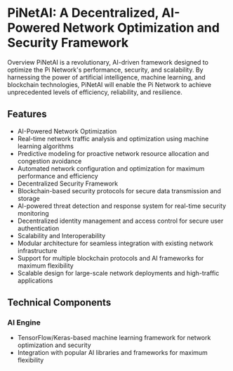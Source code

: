 # PiNetAI: A Decentralized, AI-Powered Network Optimization and Security Framework
Overview
PiNetAI is a revolutionary, AI-driven framework designed to optimize the Pi Network's performance, security, and scalability. By harnessing the power of artificial intelligence, machine learning, and blockchain technologies, PiNetAI will enable the Pi Network to achieve unprecedented levels of efficiency, reliability, and resilience.

## Features

- AI-Powered Network Optimization
- Real-time network traffic analysis and optimization using machine learning algorithms
- Predictive modeling for proactive network resource allocation and congestion avoidance
- Automated network configuration and optimization for maximum performance and efficiency
- Decentralized Security Framework
- Blockchain-based security protocols for secure data transmission and storage
- AI-powered threat detection and response system for real-time security monitoring
- Decentralized identity management and access control for secure user authentication
- Scalability and Interoperability
- Modular architecture for seamless integration with existing network infrastructure
- Support for multiple blockchain protocols and AI frameworks for maximum flexibility
- Scalable design for large-scale network deployments and high-traffic applications

## Technical Components

### AI Engine
- TensorFlow/Keras-based machine learning framework for network optimization and security
- Integration with popular AI libraries and frameworks for maximum flexibility
